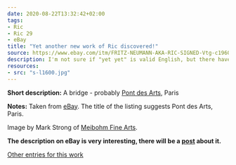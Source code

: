 ```yaml
---
date: 2020-08-22T13:32:42+02:00
tags:
- Ric
- Ric 29
- eBay
title: "Yet another new work of Ric discovered!"
source: https://www.ebay.com/itm/FRITZ-NEUMANN-AKA-RIC-SIGNED-Vtg-c1960s-Color-Etching-LES-PONT-DES-ARTS-Paris-/133441517510?hash=item1f11bbf7c6
description: I'm not sure if "yet yet" is valid English, but there have been several new entries to the list in the last few days.
resources:
- src: "s-l1600.jpg"
---
```


**Short description:** A bridge - probably [Pont des Arts](https://en.wikipedia.org/wiki/Pont_des_Arts), Paris

**Notes:** Taken from [eBay](https://www.ebay.com/itm/FRITZ-NEUMANN-AKA-RIC-SIGNED-Vtg-c1960s-Color-Etching-LES-PONT-DES-ARTS-Paris-/133441517510?hash=item1f11bbf7c6). The title of the listing suggests Pont des Arts, Paris.

Image by Mark Strong of [Meibohm Fine Arts](http://meibohmfinearts.com/).

**The description on eBay is very interesting, there will be a [post](/post/mystery-solved) about it.**

[Other entries for this work](/tags/Ric-29)
